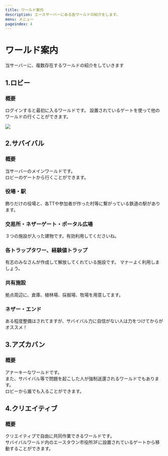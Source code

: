 ```yaml
---
title: ワールド案内
description: エースサーバーにある各ワールドの紹介をします。
menu: メニュー
pageindex: 4
---
```

# ワールド案内

当サーバーに、複数存在するワールドの紹介をしていきます

## 1.ロビー

### 概要

ログインすると最初に入るワールドです。
設置されているゲートを使って他のワールドの行くことができます。

![](/img/2021-03-24_22.36.49.png)



## 2.サバイバル

### 概要

当サーバーのメインワールドです。\
ロビーのゲートから行くことができます。

### 役場・駅

飾りだけの役場と、各TTや参加者が作った村等に繋がっている鉄道の駅があります。

### 交易所・ネザーゲート・ポータル広場

３つの施設が入った建物です。有効利用してくださいね。

### 各トラップタワー、経験値トラップ

有志のみなさんが作成して解放してくれている施設です。
マナーよく利用しましょう。

### 共有施設

拠点周辺に、倉庫、植林場、採掘場、牧場を用意してます。

### ネザー・エンド

ある程度整備はされてますが、サバイバル力に自信がない人は力をつけてからがオススメ！

## 3.アズカバン

### 概要

アナーキーなワールドです。\
また、サバイバル等で問題を起こした人が強制送還されるワールドでもあります。\
ロビーから誰でも入ることができます。

## 4.クリエイティブ

### 概要

クリエイティブで自由に共同作業できるワールドです。\
サバイバルワールド内のエースタウン市役所3Fに設置されているゲートから移動することができます。